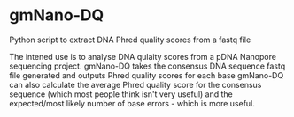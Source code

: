 # gmNano-DQ
Python script to extract DNA Phred quality scores from a fastq file

The intened use is to analyse DNA qulaity scores from a pDNA Nanopore sequencing project.
gmNano-DQ takes the consensus DNA sequence fastq file generated and outputs Phred quality scores for each base
gmNano-DQ can also calculate the average Phred quality score for the consensus sequence (which most people think isn't very useful)
and the expected/most likely number of base errors - which is more useful.
